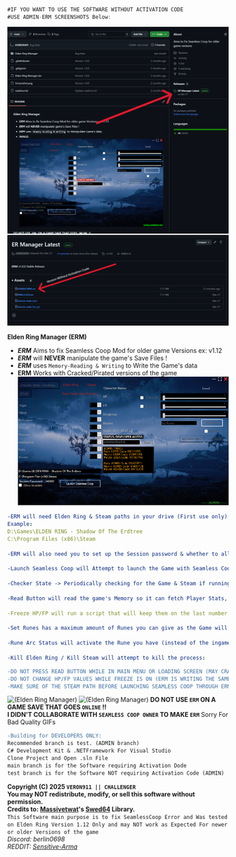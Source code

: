 ```cs
#IF YOU WANT TO USE THE SOFTWARE WITHOUT ACTIVATION CODE
#USE ADMIN-ERM SCREENSHOTS Below:
```
![(Elden Ring Manager)](Screenshot2.PNG)
![(Elden Ring Manager)](Screenshot3.PNG)

**Elden Ring Manager (ERM)**
- ***ERM*** Aims to fix Seamless Coop Mod for older game Versions ex: v1.12  
- ***ERM*** will **NEVER** manipulate the game's Save Files !
- ***ERM*** uses `Memory-Reading & Writing` to Write the Game's data
- **ERM** Works with Cracked/Pirated versions of the game
![(Elden Ring Manager)](Screenshot.png)
```yaml
-ERM will need Elden Ring & Steam paths in your drive (First use only):
Example:
D:\Games\ELDEN RING - Shadow Of The Erdtree
C:\Program Files (x86)\Steam

-ERM will also need you to set up the Session password & whether to allow invaders or not (First use only):

-Launch Seamless Coop will Attempt to launch the Game with Seamless Coop and bypass it's known Error (for older Game Versions):

-Checker State -> Periodically checking for the Game & Steam if running or not:

-Read Button will read the game's Memory so it can fetch Player Stats, Health and more..:

-Freeze HP/FP will run a script that will keep them on the last number you set in ERM::

-Set Runes has a maximum amount of Runes you can give as the Game will crash if you gave more:

-Rune Arc Status will activate the Rune you have (instead of the ingame Rune Arc):

-Kill Elden Ring / Kill Steam will attempt to kill the process:
```
```diff
-DO NOT PRESS READ BUTTON WHILE IN MAIN MENU OR LOADING SCREEN (MAY CRASH YOUR GAME & DAMAGE YOUR SAVE):
-DO NOT CHANGE HP/FP VALUES WHILE FREEZE IS ON (ERM IS WRITING THE SAME DATA YOU ARE CHANGING):
-MAKE SURE OF THE STEAM PATH BEFORE LAUNCHING SEAMLESS COOP THROUGH ERM (IF WRONG IT MAY 1% CAUSE INTERNET AND FIREWALL ISSUES. 99% WILL NOT):
```
![(Elden Ring Manager)](GIF2.gif)
![(Elden Ring Manager)](GIF1.gif)
 **DO NOT USE `ERM` ON A GAME SAVE THAT GOES `ONLINE` !!**  
 **I DIDN'T COLLABORATE WITH ``SEAMLESS COOP OWNER`` TO MAKE ``ERM``**
 Sorry For Bad Quality GIFs
<br>

```diff
-Building for DEVELOPERS ONLY:
Recommended branch is test. (ADMIN branch)
C# Development Kit & .NETFramework For Visual Studio
Clone Project and Open .sln File
main branch is for the Software requiring Activation Dode
test branch is for the Software NOT requiring Activation Code (ADMIN)
```

**Copyright (C) 2025 ``VERON911 || CHALLENGER``**  
**You may NOT redistribute, modify, or sell this software without permission.**  
**Credits to: [Massivetwat](https://github.com/Massivetwat)'s [Swed64](https://github.com/Massivetwat/Swed64) Library.**
<br>
``This Software main purpose is to fix SeamlessCoop Error and Was tested on Elden Ring Version 1.12 Only and may NOT work as Expected For newer or older Versions of the game``
<br>
*Discord: berlin0698*  
*REDDIT: [Sensitive-Arma](https://www.reddit.com/user/Sensitive-Arma/)*  
